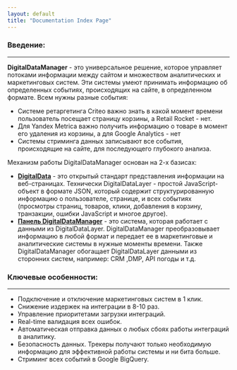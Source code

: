 ```yaml
---
layout: default
title: "Documentation Index Page"
---
```


### Введение:
------
**DigitalDataManager** - это универсальное решение, которое управляет потоками информации между сайтом и множеством аналитических и маркетинговых систем. Эти системы умеют принимать информацию об определенных событиях, происходящих на сайте, в определенном формате. Всем нужны разные события: 
 - Системе ретаргетинга Criteo важно знать в какой момент времени пользователь посещает страницу корзины, а Retail Rocket - нет.
 - Для Yandex Metrica важно получить информацию о товаре в момент его удаления из корзины, а для Google Analytics - нет
 - Системы стриминга данных записывают все события, происходящие на сайте, для последующего глубокого анализа.

Механизм работы DigitalDataManager основан на 2-х базисах:
- **[DigitalData](http://docs.ddmanager.ru/for-developer/)** - это открытый стандарт представления информации на веб-страницах. Технически DigitalDataLayer - простой JavaScript-объект в формате JSON, который содержит структурированную информацию о пользователе, странице, и всех событиях (просмотры страниц, товаров, клики, добавления в корзину, транзакции, ошибки JavaScript и многое другое). 
- **[Панель DigitalDataManager](http://docs.ddmanager.ru/for-analyst/)** - это система, которая работает с данными из DigitalDataLayer. DigitalDataManager преобразовывает информацию в любой формат и передает ее в маркетинговые и аналитические системы в нужные моменты времени. Также DigitalDataManager обогащает DigitalDataLayer данными из сторонних систем, например: CRM ,DMP, API погоды и т.д.

### Ключевые особенности:
------
- Подключение и отключение маркетинговых систем в 1 клик. 
- Снижение издержек на интеграции в 8-10 раз.
- Управление приоритетами загрузки интеграций.
- Real-time валидация всех ошибок.
- Автоматическая отправка данных о любых сбоях работы интеграций в аналитику.
- Безопасность данных. Трекеры получают только необходимую информацию для эффективной работы системы и ни бита больше.
- Стриминг всех событий в Google BigQuery.